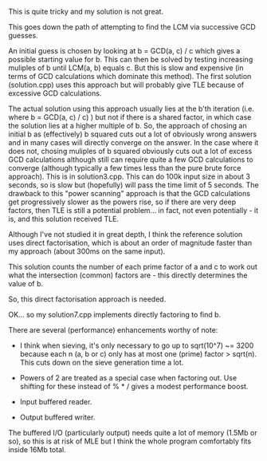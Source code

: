This is quite tricky and my solution is not great.

This goes down the path of attempting to find the LCM via successive GCD guesses.

An initial guess is chosen by looking at b = GCD(a, c) / c which gives a possible starting
value for b. This can then be solved by testing increasing muliples of b until LCM(a, b)
equals c. But this is slow and expensive (in terms of GCD calculations which dominate
this method). The first solution (solution.cpp) uses this approach but will probably give
TLE because of excessive GCD calculations.

The actual solution using this approach usually lies at the b'th iteration
(i.e. where b = GCD(a, c) / c) ) but not if there is a shared factor, in which case the
solution lies at a higher multiple of b. So, the approach of chosing an initial b as
(effectively) b squared cuts out a lot of obviously wrong answers and in many cases will
directly converge on the answer. In the case where it does not, chosing muliples of b
squared obviously cuts out a lot of excess GCD calculations although still can require
quite a few GCD calculations to converge (although typically a few times less than the
pure brute force approach). This is in solution3.cpp. This can do 100k input size in
about 3 seconds, so is slow but (hopefully) will pass the time limit of 5 seconds. The
drawback to this "power scanning" approach is that the GCD calculations get progressively
slower as the powers rise, so if there are very deep factors, then TLE is still a potential
problem... in fact, not even potentially - it is, and this solution received TLE.

Although I've not studied it in great depth, I think the reference solution uses direct
factorisation, which is about an order of magnitude faster than my approach (about 300ms
on the same input).

This solution counts the number of each prime factor of a and c to work out what the
intersection (common) factors are - this directly determines the value of b.

So, this direct factorisation approach is needed.


OK... so my solution7.cpp implements directly factoring to find b.

There are several (performance) enhancements worthy of note:

- I think when sieving, it's only necessary to go up to sqrt(10^7) ~= 3200 because each
  n (a, b or c) only has at most one (prime) factor > sqrt(n). This cuts down on the sieve
  generation time a lot.

- Powers of 2 are treated as a special case when factoring out. Use shifting for these
  instead of % * / gives a modest performance boost.

- Input buffered reader.

- Output buffered writer.

The buffered I/O (particularly output) needs quite a lot of memory (1.5Mb or so), so this
is at risk of MLE but I think the whole program comfortably fits inside 16Mb total.